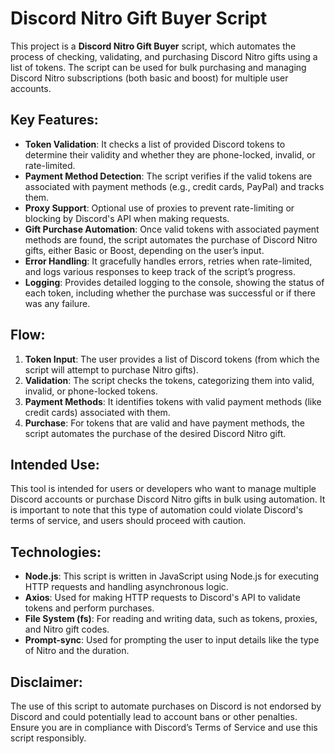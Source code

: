 ﻿# Discord Nitro Gift Buyer Script

This project is a **Discord Nitro Gift Buyer** script, which automates the process of checking, validating, and purchasing Discord Nitro gifts using a list of tokens. The script can be used for bulk purchasing and managing Discord Nitro subscriptions (both basic and boost) for multiple user accounts.

## Key Features:
- **Token Validation**: It checks a list of provided Discord tokens to determine their validity and whether they are phone-locked, invalid, or rate-limited.
- **Payment Method Detection**: The script verifies if the valid tokens are associated with payment methods (e.g., credit cards, PayPal) and tracks them.
- **Proxy Support**: Optional use of proxies to prevent rate-limiting or blocking by Discord's API when making requests.
- **Gift Purchase Automation**: Once valid tokens with associated payment methods are found, the script automates the purchase of Discord Nitro gifts, either Basic or Boost, depending on the user’s input.
- **Error Handling**: It gracefully handles errors, retries when rate-limited, and logs various responses to keep track of the script’s progress.
- **Logging**: Provides detailed logging to the console, showing the status of each token, including whether the purchase was successful or if there was any failure.

## Flow:
1. **Token Input**: The user provides a list of Discord tokens (from which the script will attempt to purchase Nitro gifts).
2. **Validation**: The script checks the tokens, categorizing them into valid, invalid, or phone-locked tokens.
3. **Payment Methods**: It identifies tokens with valid payment methods (like credit cards) associated with them.
4. **Purchase**: For tokens that are valid and have payment methods, the script automates the purchase of the desired Discord Nitro gift.

## Intended Use:
This tool is intended for users or developers who want to manage multiple Discord accounts or purchase Discord Nitro gifts in bulk using automation. It is important to note that this type of automation could violate Discord's terms of service, and users should proceed with caution.

## Technologies:
- **Node.js**: This script is written in JavaScript using Node.js for executing HTTP requests and handling asynchronous logic.
- **Axios**: Used for making HTTP requests to Discord's API to validate tokens and perform purchases.
- **File System (fs)**: For reading and writing data, such as tokens, proxies, and Nitro gift codes.
- **Prompt-sync**: Used for prompting the user to input details like the type of Nitro and the duration.

## Disclaimer:
The use of this script to automate purchases on Discord is not endorsed by Discord and could potentially lead to account bans or other penalties. Ensure you are in compliance with Discord’s Terms of Service and use this script responsibly.
